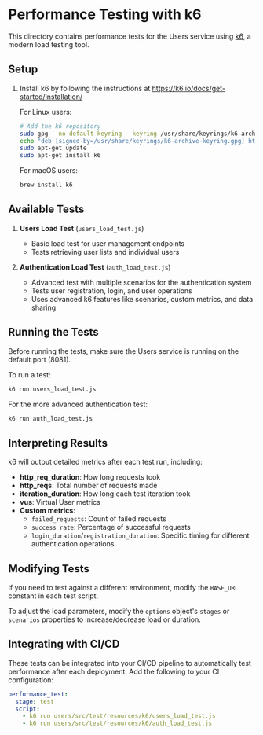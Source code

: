 # Performance Testing with k6

This directory contains performance tests for the Users service using [k6](https://k6.io/), a modern load testing tool.

## Setup

1. Install k6 by following the instructions at https://k6.io/docs/get-started/installation/

   For Linux users:
   ```bash
   # Add the k6 repository
   sudo gpg --no-default-keyring --keyring /usr/share/keyrings/k6-archive-keyring.gpg --keyserver hkp://keyserver.ubuntu.com:80 --recv-keys C5AD17C747E3415A3642D57D77C6C491D6AC1D69
   echo "deb [signed-by=/usr/share/keyrings/k6-archive-keyring.gpg] https://dl.k6.io/deb stable main" | sudo tee /etc/apt/sources.list.d/k6.list
   sudo apt-get update
   sudo apt-get install k6
   ```

   For macOS users:
   ```bash
   brew install k6
   ```

## Available Tests

1. **Users Load Test** (`users_load_test.js`)
   - Basic load test for user management endpoints
   - Tests retrieving user lists and individual users

2. **Authentication Load Test** (`auth_load_test.js`)
   - Advanced test with multiple scenarios for the authentication system
   - Tests user registration, login, and user operations
   - Uses advanced k6 features like scenarios, custom metrics, and data sharing

## Running the Tests

Before running the tests, make sure the Users service is running on the default port (8081).

To run a test:

```bash
k6 run users_load_test.js
```

For the more advanced authentication test:

```bash
k6 run auth_load_test.js
```

## Interpreting Results

k6 will output detailed metrics after each test run, including:

- **http_req_duration**: How long requests took
- **http_reqs**: Total number of requests made
- **iteration_duration**: How long each test iteration took
- **vus**: Virtual User metrics
- **Custom metrics**: 
  - `failed_requests`: Count of failed requests
  - `success_rate`: Percentage of successful requests
  - `login_duration`/`registration_duration`: Specific timing for different authentication operations

## Modifying Tests

If you need to test against a different environment, modify the `BASE_URL` constant in each test script.

To adjust the load parameters, modify the `options` object's `stages` or `scenarios` properties to increase/decrease load or duration.

## Integrating with CI/CD

These tests can be integrated into your CI/CD pipeline to automatically test performance after each deployment. Add the following to your CI configuration:

```yaml
performance_test:
  stage: test
  script:
    - k6 run users/src/test/resources/k6/users_load_test.js
    - k6 run users/src/test/resources/k6/auth_load_test.js
``` 
